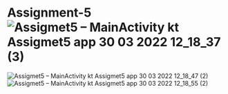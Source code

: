 # Assignment-5![Assigmet5 – MainActivity kt  Assigmet5 app  30 03 2022 12_18_37 (3)](https://user-images.githubusercontent.com/101584986/160801319-f28a9361-5123-4ff4-ab18-7a31bd1290ae.png)
![Assigmet5 – MainActivity kt  Assigmet5 app  30 03 2022 12_18_47 (2)](https://user-images.githubusercontent.com/101584986/160801377-10df9c35-93c1-49c1-983e-b0ceeaccf681.png)
![Assigmet5 – MainActivity kt  Assigmet5 app  30 03 2022 12_18_55 (2)](https://user-images.githubusercontent.com/101584986/160801404-8863b1e7-3a3a-4586-9ee9-250f16a96a42.png)
